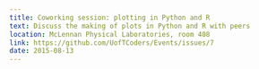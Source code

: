 ```yaml
---
title: Coworking session: plotting in Python and R
text: Discuss the making of plots in Python and R with peers
location: McLennan Physical Laboratories, room 408
link: https://github.com/UofTCoders/Events/issues/7
date: 2015-08-13
---
```

